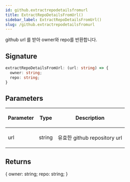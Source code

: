 ```yaml
---
id: github.extractrepodetailsfromurl
title: ExtractRepoDetailsFromUrl()
sidebar_label: ExtractRepoDetailsFromUrl()
slug: /github.extractrepodetailsfromurl
---
```






github url 를 받아 owner와 repo를 반환합니다.

## Signature

```typescript
extractRepoDetailsFromUrl: (url: string) => {
  owner: string;
  repo: string;
}
```

## Parameters

<table><thead><tr><th>

Parameter


</th><th>

Type


</th><th>

Description


</th></tr></thead>
<tbody><tr><td>

url


</td><td>

string


</td><td>

유효한 github repository url


</td></tr>
</tbody></table>

## Returns

\{ owner: string; repo: string; \}

